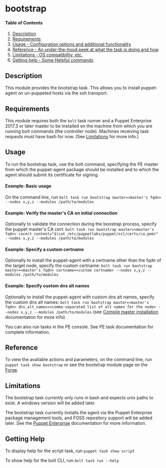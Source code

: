 
# bootstrap

#### Table of Contents

1. [Description](#description)
2. [Requirements](#requirements)
3. [Usage - Configuration options and additional functionality](#usage)
4. [Reference - An under-the-hood peek at what the task is doing and how](#reference)
5. [Limitations - OS compatibility, etc.](#limitations)
6. [Getting help - Some Helpful commands](#getting-help)

## Description

This module provides the bootstrap task. This allows you to install puppet-agent on un-puppeted hosts via the ssh transport.

## Requirements

This module requires both the `bolt` task runner and a Puppet Enterprise 2017.3 or later master to be installed on the machine from which you are running bolt commands (the controller node). Machines receiving task requests must have bash for now. (See [Limitations](#limitations) for more info.)

## Usage

To run the bootstrap task, use the bolt command, specifying the PE master from which the puppet-agent package should be installed and to which the agent should submit its certificate for signing.

#### Example: Basic usage

On the command line, run `bolt task run bootstrap master=<master's fqdn> --nodes x,y,z --modules /path/to/modules`

#### Example: Verify the master's CA on initial connection

Optionally to validate the connection during the boostrap process, specify the puppet master's CA cert: `bolt task run bootstrap master=<master's fqdn> cacert_content="$(cat /etc/puppetlabs/puppet/ssl/certs/ca.pem)" --nodes x,y,z --modules /path/to/modules`

#### Example: Specify a custom certname

Optionally to install the puppet-agent with a certname other than the fqdn of the target node, specify the custom certname: `bolt task run bootstrap master=<master's fqdn> certname=<custom certname> --nodes x,y,z --modules /path/to/modules`

#### Example: Specify custom dns alt names

Optionally to install the puppet-agent with custom dns alt names, specify the custom dns alt names: `bolt task run bootstrap master=<master's fqdn> dns_alt_names=<comma-separated list of alt names for the node> --nodes x,y,z --modules /path/to/modules` (see [Compile master installation](https://docs.puppet.com/pe/latest/install_multimaster.html) documentation for more info).

You can also run tasks in the PE console. See PE task documentation for complete information.

## Reference

To view the available actions and parameters, on the command line, run `puppet task show bootstrap` or see the bootstrap module page on the [Forge](https://forge.puppet.com/puppetlabs/bootstrap/tasks).

## Limitations

The bootstrap task currently only runs in bash and expects unix paths to exist. A windows version will be added later.

The bootstrap task currently installs the agent via the Puppet Enterprise package management tools, and FOSS repository support will be added later. See the [Puppet Enterprise](https://docs.puppet.com/pe/latest/install_agents.html) documentation for more information.

## Getting Help

To display help for the script task, run `puppet task show script`

To show help for the bolt CLI, run `bolt task run --help`

